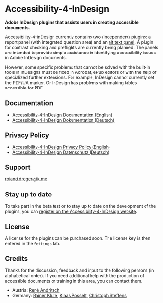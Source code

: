 # Accessibility-4-InDesign
**Adobe InDesign plugins that assists users in creating accessible documents.**

Accessibility-4-InDesign currently contains two (independent) plugins: a report panel (with integrated question area) and an [alt text panel](https://github.com/RolandDreger/alt-text-4-indesign). A plugin for contrast checking and preflights are currently being planned. The panels are intended to provide simple assistance in identifying accessibility issues in Adobe InDesign documents. 

However, some specific problems that cannot be solved with the built-in tools in InDesigns must be fixed in Acrobat, ePub editors or with the help of specialized further extensions. For example, InDesign cannot currently set the PDF/UA marker. Or InDesign has problems with making tables accessible for PDF.

## Documentation

- [Accessibility-4-InDesign Documentation (English)](./Documentation/accsssibility-4-indesign_documentation.en.md)
- [Accessibility-4-InDesign Dokumentation (Deutsch)](./Documentation/accsssibility-4-indesign_documentation.de.md)

## Privacy Policy

- [Accessibility-4-InDesign Privacy Policy (English)](./Documentation/accsssibility-4-indesign_privacy_policy.en.md)
- [Accessibility-4-InDesign Datenschutz (Deutsch)](./Documentation/accsssibility-4-indesign_privacy_policy.de.md)

## Support

roland.dreger@ik.me

## Stay up to date

To take part in the beta test or to stay up to date on the development of the plugins, you can [register on the Accessibility-4-InDesign website](https://rolanddreger.github.io/accessibility-4-indesign/).


## License

A license for the plugins can be purchased soon. The license key is then entered in the `Settings` tab.

## Credits

Thanks for the discussion, feedback and input to the following persons (in alphabetical order). If you need additional help with the production of accessible documents or training in this area, you can contact them.
- Austria: [René Andritsch](https://reneandritsch.com/)
- Germany: [Rainer Klute](https://klute.io/), [Klaas Posselt](https://einmanncombo.de/), [Christoph Steffens](https://www.satzkiste.de/) 
